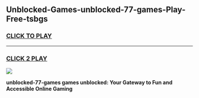 
## Unblocked-Games-unblocked-77-games-Play-Free-tsbgs
<h3>
<a href="https://premium76.site?title=unblocked-77-games&ref=24M">CLICK TO PLAY</a></h3>
<hr>

<h3>
<a href="https://premium76.site?title=unblocked-77-games&ref=24M">CLICK 2 PLAY</a>
  
</h3>

<a href="https://premium76.site?title=unblocked-77-games&ref=24M"><img src="https://clearcache.store/games.png"></a>


**unblocked-77-games games unblocked: Your Gateway to Fun and Accessible Online Gaming**
